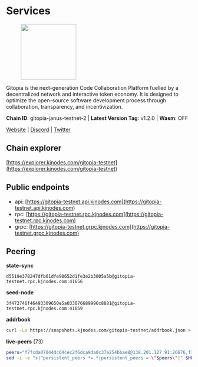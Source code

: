 # Services

<figure><img src="https://raw.githubusercontent.com/kj89/testnet_manuals/main/pingpub/logos/gitopia.png" width="150" alt=""><figcaption></figcaption></figure>

Gitopia is the next-generation Code Collaboration Platform fuelled by  a decentralized network and interactive token economy. It is designed  to optimize the open-source software development process through  collaboration, transparency, and incentivization.

**Chain ID**: gitopia-janus-testnet-2 | **Latest Version Tag**: v1.2.0 | **Wasm**: OFF

[Website](https://gitopia.com/) | [Discord](https://discord.gg/hFTXCGNYDZ) | [Twitter](https://twitter.com/gitopiaDAO)




## Chain explorer
[https://explorer.kjnodes.com/gitopia-testnet](https://explorer.kjnodes.com/gitopia-testnet)

## Public endpoints

* api: [https://gitopia-testnet.api.kjnodes.com](https://gitopia-testnet.api.kjnodes.com)
* rpc: [https://gitopia-testnet.rpc.kjnodes.com](https://gitopia-testnet.rpc.kjnodes.com)
* grpc: [https://gitopia-testnet.grpc.kjnodes.com](https://gitopia-testnet.grpc.kjnodes.com)

## Peering

**state-sync**

```text
d5519e378247dfb61dfe90652d1fe3e2b3005a5b@gitopia-testnet.rpc.kjnodes.com:41656
```

**seed-node**

```text
3f472746f46493309650e5a033076689996c8881@gitopia-testnet.rpc.kjnodes.com:41659
```

**addrbook**
```bash
curl -Ls https://snapshots.kjnodes.com/gitopia-testnet/addrbook.json > $HOME/.gitopia/config/addrbook.json
```

**live-peers** (73)
```bash
peers="f7fcda07044dc64cec2f6dca9da0c37a254bbae8@138.201.127.91:26676,f1a47d469460fb0a70b12d7739afbc0bf78eadda@78.47.195.69:656,df5b61e51ab2f6c3bf1f3c387ba1586a84b41b25@141.95.65.26:27956,fd3c90536aafeb61fb735ca15fec7cb1f0747f8c@77.91.73.34:656,54756019bbc900b882b302786222978928d96d9e@65.109.65.210:41656,3b0956b482f89b361dd350f1c6b3743096897446@65.108.124.219:35656,d2aa45ac84cf4136182f8012b974c3e1ba762eda@65.109.53.60:56656,4822b1bc21df29f4928b81d0ea457191c9839980@194.163.187.123:26656,481189b7e246f6c824a969482446c49abbfe76b8@161.97.172.147:26656,d5519e378247dfb61dfe90652d1fe3e2b3005a5b@65.109.68.190:41656,292c099fc654a1331d3b62a1b939f867b62ef434@45.85.147.242:656,099052dd7c948a76afdc952b32cd733933c5a9ba@65.21.192.90:10656,66f94651fb02f277c90c605a38df549d3c0a9269@75.119.151.217:26656,f0b8227e40f25eaec0e25b9e91ca199d2d9a1ecb@167.86.94.177:656,d2975b49708dc92ee3b7da1d72e3eee3119d1d0c@167.86.105.216:656,4cd60a4dd4211d38d948a86a614f1fd8d3d274eb@75.119.153.139:656,ffb4f7d43d6449c292d4e60c8a48eb3d31c39691@38.242.139.100:656,5c2a752c9b1952dbed075c56c600c3a79b58c395@195.3.220.140:27036,d15e22d7be8ba1b97ff429cf87fea2af41450b37@149.102.134.212:41656,b6651c7b043ef4bdccd7906b0f06de2bbdfe8a60@193.46.243.75:26656,399d4e19186577b04c23296c4f7ecc53e61080cb@34.143.189.236:26656,98bdfc67810bf7ac8f5c45b2c677b4bf199eb42e@185.193.67.65:41656,e17763e03ef6819b6f549b97abe9da7a1a7eeac8@164.68.121.241:656,4b47b8ef32bf593b46de5cb5576e5eec24abc6ff@89.163.132.184:26656,05182a9b6121c9fcbb493f9bb3843e20e076e479@38.242.231.113:656,ad33cf22f96e43448798686ed0f7428b8fdacf5b@5.161.90.174:656,93c4c73375b5f52020e7e7bd3f901ee28f07e6b7@109.123.243.66:41656,53b421af01f3260e949d6a9c2dc09e3b1dbf9fb6@109.205.181.30:41656,2236a75a7557d8633d06ac6f036c1b47c1fd1598@149.102.158.166:41656,e704537ce1348bfc7b781d6546ae272ff3eea8d5@34.117.96.202:26656,798cf016b5150592badc8257402312fc50b7361d@65.108.45.200:26878,9bb344d83fc1fafc4bce6b8e4a95b82f37ac4f31@82.208.20.136:26656,007d2419fea80aee707d009af0153f5105c53379@38.242.139.164:656,38f4e436b28b05850fa9b67cadf0700123cec094@45.10.154.166:26656,37c3d29df83da59e5a258d413e2f89365ab05711@85.239.243.12:656,e647d6ff3536a46c25f19957a672573f831b60f1@38.242.154.155:26656,ac606e28c081c679dc23d9a94c29842be8f8b1f1@45.85.249.133:656,df5c15eeaeecb2116ab947e10c065353d762f5ad@185.163.124.151:41656,1ac423cb4dd23767cd3f9dfd34176310867a90c8@135.181.107.161:41656,ae5d5b47ea732ff509114f405967f61eb3d86ac6@75.119.146.171:656,3e757ff8f7388393af67809a5646142965bc6808@80.65.211.229:656,8f5935761a8bc93c7eaf9fc8bb29b4b184269447@46.8.210.144:26656,12f6b84a23b054a6591c647c2a4456c40af65cce@5.9.147.22:24656,9912d5c8d59b7736b0702b18aeb386efe7e46f3f@164.68.111.239:656,63381c5528ed8ca93f9ba31008a9630d21b29a97@142.132.152.46:46656,de5ad8914c55b02f4402fdd114bd8dc33d67f539@24.199.111.244:26656,61c85d47e1dd86d5a5849450b849078d4d13184b@85.239.244.123:26656,bc688b2be879ba5bfa34587e096a9c9a4df2e6d4@45.151.122.116:656,971c22cfb2a8fee7e6b5b7fb125cc9551f3b5e60@65.109.106.91:16656,a6f4fd8efe8a575a15e25652ecebce3fa1ed62a0@213.239.217.52:35656,0eb70bf5e2403694109f9bba184570074c2dfdd5@38.242.235.255:26656,c84906b19dc7dc7bda94ab2167d4b0af64a28b49@45.151.122.191:656,ed177ff3cf334df1a6c190438b0c7b5dd64b423a@45.151.122.140:656,59a99a10a28baeda8535598acef9abb706ec5dbc@45.85.249.132:656,c03e9f152bb1becc54d4424d02249135d39be09f@81.0.218.106:41656,52098a0fdd0dc566615ad37492019d252635bdda@45.85.249.131:656,2f0484f05aa2d58d91aa21ea7cb9ce81c2e207ea@85.239.240.187:26656,4e0e57bcac8aa2bc3188d5b7845eeee61a61f3f0@194.163.170.165:26656,7d819fa869f7c5b42c2c7a9538e1a9e7a52cfdee@65.108.226.26:24656,ce4d9462b4bb348f1a006faabb40fc4271476463@38.146.3.230:11356,ba614c2b5beae6df39a4310043294ffde60e8e8d@45.85.250.147:26656,3989c44e8af3427b22a71a94185e85df99d450b4@149.102.158.188:41656,95203479677e2ab00b1fb0bc1359294d4612e684@85.239.231.0:26656,8d45cada398e1035e220857a84021fabfa723248@2.58.82.21:26656,c09aa43e7149a6bf784d11867ebb4135996016d6@213.239.215.77:26656,03073657e8bc5bcf71e7fd8df281ab8dcbc8821a@45.151.122.130:656,b3fd4ef48229a6dbc0c9929f6f2e88143980c452@94.250.202.158:26656,1f7f58f130ea9c89be44fd60554d5e97da56c395@206.221.181.234:56656,61f824be9bdfe9a73b55ad162a9ed0bfe9121bbe@38.242.147.76:26656,a01190017638bdd910691cb2c8b6229ef8db86ef@82.208.21.100:26656,9c265cb98c21d6748822ca2bed0accacdd8449db@38.242.205.25:26656,01daf430f5c4b6aebe4aa94ee3724f3deec2279f@85.190.246.173:26656,bf1ce546fc11c9c3b9bfab0e84807212c096de36@162.19.237.134:26656"
sed -i -e "s|^persistent_peers *=.*|persistent_peers = \"$peers\"|" $HOME/.gitopia/config/config.toml
```
